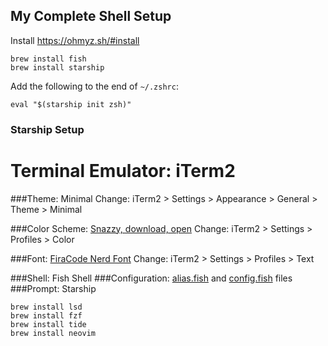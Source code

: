 My Complete Shell Setup
--------

Install https://ohmyz.sh/#install
```
brew install fish
brew install starship
```
Add the following to the end of `~/.zshrc`:
```
eval "$(starship init zsh)"
```

### Starship Setup

# Terminal Emulator: iTerm2
###Theme: Minimal
Change: iTerm2 > Settings > Appearance > General > Theme > Minimal

###Color Scheme: [Snazzy, download, open](https://github.com/sindresorhus/iterm2-snazzy)
Change: iTerm2 > Settings > Profiles > Color

###Font: [FiraCode Nerd Font](https://www.nerdfonts.com/font-downloads)
Change: iTerm2 > Settings > Profiles > Text
  
###Shell: Fish Shell
###Configuration: [alias.fish](alias.fish) and [config.fish](config.fish) files
###Prompt: Starship

```
brew install lsd
brew install fzf
brew install tide
brew install neovim
```


